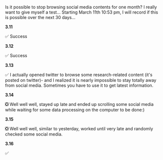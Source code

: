 Is it possible to stop browsing social media contents for one month? I really want to give myself a test... Starting March 11th 10:53 pm, I will record if this is possible over the next 30 days...

**3.11**

✅ Success

**3.12**

✅ Success

**3.13**

✅ I actually opened twitter to browse some research-related content (it's posted on twitter)- and I realized it is nearly impossible to stay totally away from social media. Sometimes you have to use it to get latest information.

**3.14**

❎ Well well well, stayed up late and ended up scrolling some social media while waiting for some data processing on the computer to be done:)

**3.15**

❎ Well well well, similar to yesterday, worked until very late and randomly checked some social media.

**3.16**

✅

